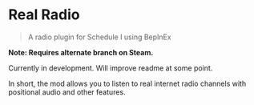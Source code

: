 # Real Radio

> A radio plugin for Schedule I using BepInEx

**Note: Requires alternate branch on Steam.**

Currently in development. Will improve readme at some point.

In short, the mod allows you to listen to real internet radio channels with positional audio and other features.

